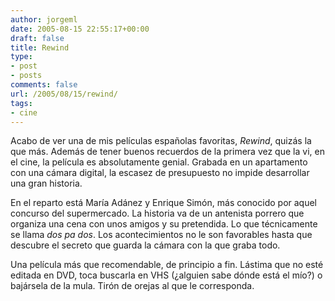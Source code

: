```yaml
---
author: jorgeml
date: 2005-08-15 22:55:17+00:00
draft: false
title: Rewind
type: 
- post
- posts
comments: false
url: /2005/08/15/rewind/
tags:
- cine
---
```


Acabo de ver una de mis películas españolas favoritas, _Rewind_, quizás la que más. Además de tener buenos recuerdos de la primera vez que la vi, en el cine, la película es absolutamente genial. Grabada en un apartamento con una cámara digital, la escasez de presupuesto no impide desarrollar una gran historia.

En el reparto está María Adánez y Enrique Simón, más conocido por aquel concurso del supermercado. La historia va de un antenista porrero que organiza una cena con unos amigos y su pretendida. Lo que técnicamente se llama _dos pa dos_. Los acontecimientos no le son favorables hasta que descubre el secreto que guarda la cámara con la que graba todo.

Una película más que recomendable, de principio a fin. Lástima que no esté editada en DVD, toca buscarla en VHS (¿alguien sabe dónde está el mío?) o bajársela de la mula. Tirón de orejas al que le corresponda.
